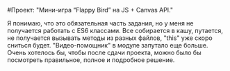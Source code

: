 #Проект: "Мини-игрa “Flappy Bird” на JS + Canvas API."

Я понимаю, что это обязательная часть задания, но у меня не получается работать с ES6 классами. 
Все собирается в кашу, путается, не получается вызывать методы из разных файлов, "this" уже скоро сниться будет.
"Видео-помощник" в модуле запутало еще больше. Очень хотелось бы, чтобы после сдачи проекта, можно было бы посмотреть правильное, полное и подробное решение.


